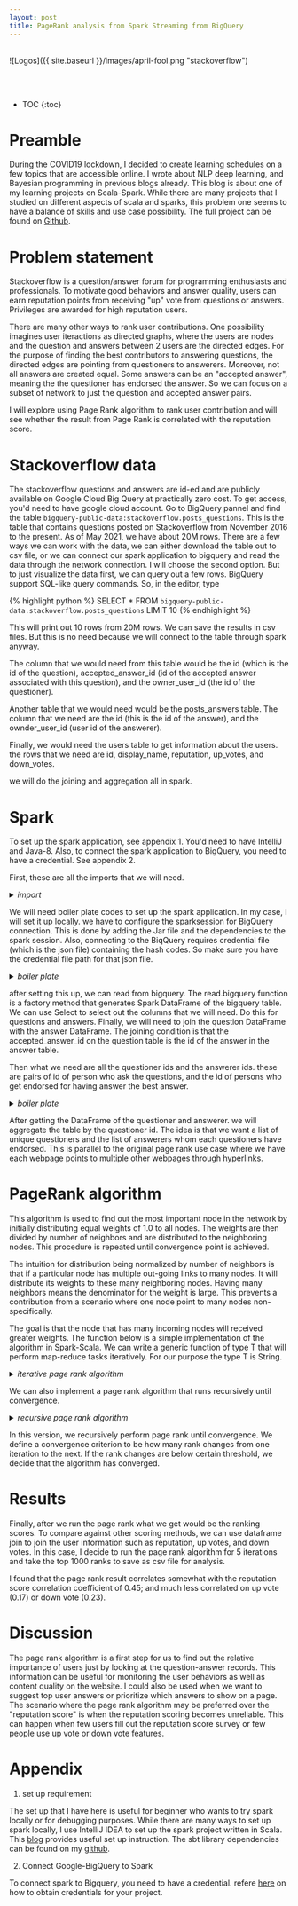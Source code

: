 ```yaml
---
layout: post
title: PageRank analysis from Spark Streaming from BigQuery
---
```


<br>
![Logos]({{ site.baseurl }}/images/april-fool.png "stackoverflow")
<p align="center">
    <font size="4"> </font>
</p>
<br>
<br>

* TOC
{:toc}
# Preamble
During the COVID19 lockdown, I decided to create learning schedules on a few topics that are accessible online. I wrote about NLP deep learning, and Bayesian programming in previous blogs already. This blog is about one of my learning projects on Scala-Spark. While there are many projects that I studied on different aspects of scala and sparks, this problem one seems to have a balance of skills and use case possibility. The full project can be found on [Github](https://github.com/VincentK1991/spark_tutorials/tree/main/bigquery_stream).

# Problem statement
Stackoverflow is a question/answer forum for programming enthusiasts and professionals. To motivate good behaviors and answer quality, users can earn reputation points from receiving "up" vote from questions or answers. Privileges are awarded for high reputation users. 

There are many other ways to rank user contributions. One possibility imagines user iteractions as directed graphs, where the users are nodes and the question and answers between 2 users are the directed edges. For the purpose of finding the best contributors to answering questions, the directed edges are pointing from questioners to answerers. Moreover, not all answers are created equal. Some answers can be an "accepted answer", meaning the the questioner has endorsed the answer. So we can focus on a subset of network to just the question and accepted answer pairs.

I will explore using Page Rank algorithm to rank user contribution and will see whether the result from Page Rank  is correlated with the reputation score. 

# Stackoverflow data

The stackoverflow questions and answers are id-ed and are publicly available on Google Cloud Big Query at practically zero cost. To get access, you'd need to have google cloud account. Go to BigQuery pannel and find the table `bigquery-public-data:stackoverflow.posts_questions`. This is the table that contains questions posted on Stackoverflow from November 2016 to the present. As of May 2021, we have about 20M rows. There are a few ways we can work with the data, we can either download the table out to csv file, or we can connect our spark application to bigquery and read the data through the network connection. I will choose the second option. But to just visualize the data first, we can query out a few rows. BigQuery support SQL-like query commands. So, in the editor, type 

{% highlight python %}
SELECT *
FROM `bigquery-public-data.stackoverflow.posts_questions`
LIMIT 10
{% endhighlight %}

This will print out 10 rows from 20M rows. We can save the results in csv files. But this is no need because we will connect to the table through spark anyway.

The column that we would need from this table would be the id (which is the id of the question), accepted_answer_id (id of the accepted answer associated with this question), and the owner_user_id (the id of the questioner).

Another table that we would need would be the posts_answers table. The column that we need are the id (this is the id of the answer), and the ownder_user_id (user id of the answerer).

Finally, we would need the users table to get information about the users. the rows that we need are id, display_name, reputation, up_votes, and down_votes. 

we will do the joining and aggregation all in spark.

# Spark

To set up the spark application, see appendix 1. You'd need to have IntelliJ and Java-8. Also, to connect the spark application to BigQuery, you need to have a credential. See appendix 2.

First, these are all the imports that we will need.

<details>
<summary>
<i>import </i>
</summary>
<p>
{% highlight scala %}

import org.apache.spark.{SparkConf, SparkContext}
import org.apache.spark.sql.SparkSession
import org.apache.spark.rdd.RDD
import org.apache.spark.sql.functions._
import org.apache.spark.sql._
import com.google.cloud.spark.bigquery._
import scala.collection.mutable
import scala.reflect.ClassTag

{% endhighlight %}  
</p>
</details>

We will need boiler plate codes to set up the spark application. In my case, I will set it up locally. we have to configure the sparksession for BigQuery connection. This is done by adding the Jar file and the dependencies to the spark session. Also, connecting to the BiqQuery requires credential file (which is the json file) containing the hash codes. So make sure you have the credential file path for that json file.

<details>
<summary>
<i>boiler plate </i>
</summary>
<p>
{% highlight scala %}

  val conf: SparkConf = new SparkConf().setMaster("local").setAppName("main")
  val sc: SparkContext = new SparkContext(conf)
  sc.setLogLevel("WARN")
  val spark = SparkSession.builder().config("spark.jars.packages", "com.google.cloud.spark:spark-bigquery-with-dependencies_2.12:0.19.1").getOrCreate
  spark.conf.set("credentialsFile", "src/main/resources/bigquery_stream/credentials2.json")

  import spark.implicits._

{% endhighlight %}  
</p>
</details>

after setting this up, we can read from bigquery. The read.bigquery function is a factory method that generates Spark DataFrame of the bigquery table. We can use Select to select out the columns that we will need. Do this for questions and answers. Finally, we will need to join the question DataFrame with the answer DataFrame. The joining condition is that the accepted_answer_id on the question table is the id of the answer in the answer table. 

Then what we need are all the questioner ids and the answerer ids. these are pairs of id of person who ask the questions, and the id of persons who get endorsed for having answer the best answer. 

<details>
<summary>
<i>boiler plate </i>
</summary>
<p>
{% highlight scala %}
  
  val baseQuery: String = "bigquery-public-data:stackoverflow."
  val resourcePath: String = "src/main/resources/bigquery_stream/"
  val Q: DataFrame = spark.read.bigquery(baseQuery + "posts_questions")
    .select($"id", $"accepted_answer_id", $"owner_user_id")
  val A: DataFrame = spark.read.bigquery(baseQuery + "posts_answers") select($"id", $"owner_user_id")

  val QandA: DataFrame = Q.as("Q")
    .join(A.as("A"), Q("accepted_answer_id") === A("id"))
    .select(
      col("Q.owner_user_id").as("questioner_id"),
      col("A.owner_user_id").as("answerer_id")
      )
    .where(col("Q.owner_user_id").isNotNull && col("A.owner_user_id").isNotNull)

{% endhighlight %}  
</p>
</details>

After getting the DataFrame of the questioner and answerer. we will aggregate the table by the questioner id. The idea is that we want a list of unique questioners and the list of answerers whom each questioners have endorsed. This is parallel to the original page rank use case where we have each webpage points to multiple other webpages through hyperlinks.

# PageRank algorithm

This algorithm is used to find out the most important node in the network by initially distributing equal weights of 1.0 to all nodes. The weights are then divided by number of neighbors and are distributed to the neighboring nodes. This procedure is repeated until convergence point is achieved.

The intuition for distribution being normalized by number of neighbors is that if a particular node has multiple out-going links to many nodes. It will distribute its weights to these many neighboring nodes. Having many neighbors means the denominator for the weight is large. This prevents a contribution from a scenario where one node point to many nodes non-specifically.

The goal is that the node that has many incoming nodes will received greater weights. 
The function below is a simple implementation of the algorithm in Spark-Scala. We can write a generic function of type T that will perform map-reduce tasks iteratively. For our purpose the type T is String. 

<details>
<summary>
<i> iterative page rank algorithm </i>
</summary>
<p>
{% highlight scala %}

  def iterativePageRank[T: ClassTag](df: RDD[(T, Iterable[T])], iter: Int): RDD[(T, Double)] = {
    var ranks: RDD[(T, Double)] = df.mapValues(_ => 1.0)
    for (_ <- 1 to iter) {
      val contribs = df.join(ranks).values.flatMap { case (list, rank) =>
        val size = list.size
        list.map(id => (id, rank / size))
      }
      ranks = contribs.reduceByKey(_ + _).mapValues(0.15 + 0.85 * _)
    }
    ranks
  }

{% endhighlight %}  
</p>
</details>

We can also implement a page rank algorithm that runs recursively until convergence. 

<details>
<summary>
<i> recursive page rank algorithm </i>
</summary>
<p>
{% highlight scala %}

  def pageRank[T: ClassTag](df: RDD[(T, (Iterable[T], Double))]): RDD[(T, (Iterable[T], Double))] = {

    val header: RDD[(T, Iterable[T])] = df.map(x => (x._1, x._2._1))
    val values: RDD[(Iterable[T], Double)] = df.values
    val contribs: RDD[(T, Double)] = values.flatMap{ case (list, rank) =>
      val size = list.size
      list.map(id => (id, rank / size))
    }
    val ranks2: RDD[(T, Double)] =  contribs.reduceByKey(_ + _).mapValues(0.15 + 0.85 * _)
    val result: RDD[(T, (Iterable[T], Double))] = header.join(ranks2)
    result.sortBy(_._2._2)
  }

  @tailrec
  def convergence[T:ClassTag](df:RDD[(T, (Iterable[T], Double))], threshold:Int, iter:Int = 1): (RDD[(T,(Iterable[T], Double))], Int) = {
    val init: RDD[(T,(Iterable[T], Double))] = pageRank(df)
    val subsequent: RDD[(T,(Iterable[T], Double))] = pageRank(init)

    val init_rank: RDD[T] = init.map(x => x._1)
    val subsequent_rank: RDD[T] = subsequent.map(x => x._1)

    val score: RDD[Int] = init_rank.zipShuffle(subsequent_rank).map{
      item:(T,T) => item._1 == item._2
    }.map{
      if(_) 0 else 1}
    val sumScore: Int = score.sum().toInt

    if (iter > 100){
      println("-- running for too long --")
      (subsequent,iter)
    }
    else if (sumScore > threshold){
      println(" -- not converge yet -- ")
      println(" -- run iteration " + iter + 2)
      convergence(subsequent, threshold, iter + 2)
    }
    else (subsequent,iter)
  }

    implicit class RichContext[T](rdd: RDD[T]) {
    def zipShuffle[A](other: RDD[A])(implicit kt: ClassTag[T], vt: ClassTag[A]): RDD[(T, A)] = {
      val otherKeyd: RDD[(Long, A)] = other.zipWithIndex().map { case (n, i) => i -> n }
      val thisKeyed: RDD[(Long, T)] = rdd.zipWithIndex().map { case (n, i) => i -> n }
      val joined = thisKeyed.join(otherKeyd).map(_._2)
      joined
    }
  }

{% endhighlight %}  
</p>
</details>

In this version, we recursively perform page rank until convergence. We define a convergence criterion to be how many rank changes from one iteration to the next. If the rank changes are below certain threshold, we decide that the algorithm has converged.

# Results

Finally, after we run the page rank what we get would be the ranking scores. To compare against other scoring methods, we can use dataframe join to join the user information such as reputation, up votes, and down votes. In this case, I decide to run the page rank algorithm for 5 iterations and take the top 1000 ranks to save as csv file for analysis. 

I found that the page rank result correlates somewhat with the reputation score correlation coefficient of 0.45; and much less correlated on up vote (0.17) or down vote (0.23).

# Discussion

The page rank algorithm is a first step for us to find out the relative importance of users just by looking at the question-answer records. This information can be useful for monitoring the user behaviors as well as content quality on the website. I could also be used when we want to suggest top user answers or prioritize which answers to show on a page. The scenario where the page rank algorithm may be preferred over the "reputation score" is when the reputation scoring becomes unreliable. This can happen when few users fill out the reputation score survey or few people use up vote or down vote features.


# Appendix

1. set up requirement

The set up that I have here is useful for beginner who wants to try spark locally or for debugging purposes. While there are many ways to set up spark locally, I use IntelliJ IDEA to set up the spark project written in Scala. This [blog](https://medium.com/@Sushil_Kumar/setting-up-spark-with-scala-development-environment-using-intellij-idea-b22644f73ef1) provides useful set up instruction. The sbt library dependencies can be found on my [github]().


2. Connect Google-BigQuery to Spark

To connect spark to Bigquery, you need to have a credential. refere [here](https://cloud.google.com/bigquery/docs/authentication/service-account-file) on how to obtain credentials for your project.

